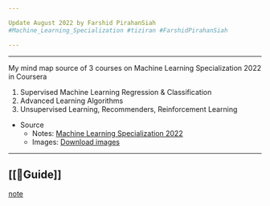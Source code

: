 ```yaml
---

Update August 2022 by Farshid PirahanSiah  
#Machine_Learning_Specialization #tiziran #FarshidPirahanSiah 

---
```


---
My mind map source of 3 courses on Machine Learning Specialization 2022 in Coursera
1. Supervised Machine Learning Regression & Classification
2. Advanced Learning Algorithms
3. Unsupervised Learning, Recommenders, Reinforcement Learning

* Source 
    * Notes: [Machine Learning Specialization 2022](Machine_Learning_Specialization/Machine%20Learning%20Specialization%202022.md)
    * Images: [Download images](Machine_Learning_Specialization/images.md)


---

[[🧾Guide]]
---
[note](note.md)